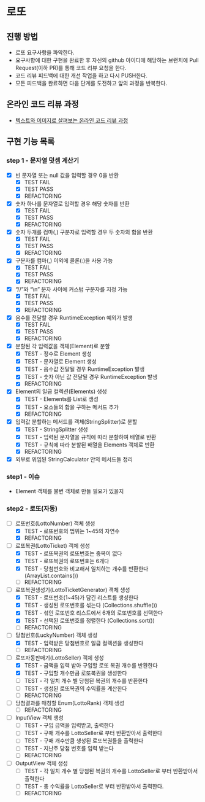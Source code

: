 # 로또
## 진행 방법
* 로또 요구사항을 파악한다.
* 요구사항에 대한 구현을 완료한 후 자신의 github 아이디에 해당하는 브랜치에 Pull Request(이하 PR)를 통해 코드 리뷰 요청을 한다.
* 코드 리뷰 피드백에 대한 개선 작업을 하고 다시 PUSH한다.
* 모든 피드백을 완료하면 다음 단계를 도전하고 앞의 과정을 반복한다.

## 온라인 코드 리뷰 과정
* [텍스트와 이미지로 살펴보는 온라인 코드 리뷰 과정](https://github.com/next-step/nextstep-docs/tree/master/codereview)

## 구현 기능 목록

### step 1 - 문자열 덧셈 계산기
- [x] 빈 문자열 또는 null 값을 입력할 경우 0을 반환
    - [x] TEST FAIL
    - [x] TEST PASS
    - [x] REFACTORING
- [x] 숫자 하나를 문자열로 입력할 경우 해당 숫자를 반환
    - [x] TEST FAIL
    - [x] TEST PASS
    - [x] REFACTORING
- [x] 숫자 두개를 컴마(,) 구분자로 입력할 경우 두 숫자의 합을 반환
    - [x] TEST FAIL
    - [x] TEST PASS
    - [x] REFACTORING
- [x] 구분자를 컴마(,) 이외에 콜론(:)을 사용 가능
    - [x] TEST FAIL
    - [x] TEST PASS
    - [x] REFACTORING
- [x] “//”와 “\n” 문자 사이에 커스텀 구분자를 지정 가능
    - [x] TEST FAIL
    - [x] TEST PASS
    - [x] REFACTORING
- [x] 음수를 전달할 경우 RuntimeException 예외가 발생
    - [x] TEST FAIL
    - [x] TEST PASS
    - [x] REFACTORING
- [x] 분할된 각 입력값을 객체(Element)로 분할
    - [x] TEST - 정수로 Element 생성
    - [x] TEST - 문자열로 Element 생성
    - [x] TEST - 음수값 전달될 경우 RuntimeException 발생
    - [x] TEST - 숫자 아닌 값 전달될 경우 RuntimeException 발생
    - [x] REFACTORING
- [x] Element의 일급 컬렉션(Elements) 생성
    - [x] TEST - Elements를 List로 생성
    - [x] TEST - 요소들의 합을 구하는 메서드 추가
    - [x] REFACTORING
- [x] 입력값 분할하는 메서드를 객체(StringSplitter)로 분할
    - [x] TEST - StringSplitter 생성
    - [x] TEST - 입력된 문자열을 규칙에 따라 분할하여 배열로 반환
    - [x] TEST - 규칙에 따라 분할된 배열을 Elements 객체로 반환
    - [x] REFACTORING
- [x] 외부로 위임된 StringCalculator 안의 메서드들 정리

### step1 - 이슈
- Element 객체를 불변 객체로 만들 필요가 있을지


### step2 - 로또(자동)
- [ ] 로또번호(LottoNumber) 객체 생성
    - [x] TEST - 로또번호의 범위는 1~45의 자연수
    - [x] REFACTORING
- [ ] 로또복권(LottoTicket) 객체 생성
    - [x] TEST - 로또복권의 로또번호는 중복이 없다
    - [x] TEST - 로또복권의 로또번호는 6개다
    - [x] TEST - 당첨번호와 비교해서 일치하는 개수를 반환한다 (ArrayList.contains())
    - [ ] REFACTORING
- [ ] 로또복권생성기(LottoTicketGenerator) 객체 생성
    - [x] TEST - 로또번호(1~45)가 담긴 리스트를 생성한다
    - [x] TEST - 생성된 로또번호를 섞는다 (Collections.shuffle())
    - [x] TEST - 섞인 로또번호 리스트에서 6개의 로또번호를 선택한다
    - [x] TEST - 선택된 로또번호를 정렬한다 (Collections.sort())
    - [ ] REFACTORING
- [ ] 당첨번호(LuckyNumber) 객체 생성
    - [x] TEST - 입력받은 당첨번호로 일급 컬렉션을 생성한다
    - [ ] REFACTORING
- [ ] 로또자동판매기(LottoSeller) 객체 생성
    - [x] TEST - 금액을 입력 받아 구입할 로또 복권 개수를 반환한다
    - [x] TEST - 구입할 개수만큼 로또복권을 생성한다
    - [ ] TEST - 각 일치 개수 별 당첨된 복권의 개수를 반환한다
    - [ ] TEST - 생성된 로또복권의 수익률을 계산한다
    - [ ] REFACTORING
- [ ] 당첨결과를 매칭할 Enum(LottoRank) 객체 생성
    - [ ] REFACTORING
- [ ] InputView 객체 생성
    - [ ] TEST - 구입 금액을 입력받고, 출력한다
    - [ ] TEST - 구매 개수를 LottoSeller로 부터 반환받아서 출력한다
    - [ ] TEST - 구매 개수만큼 생성된 로또복권들을 출력한다
    - [ ] TEST - 지난주 당첨 번호를 입력 받는다
    - [ ] REFACTORING
- [ ] OutputView 객체 생성
    - [ ] TEST - 각 일치 개수 별 당첨된 복권의 개수를 LottoSeller로 부터 반환받아서 출력한다
    - [ ] TEST - 총 수익률을 LottoSeller로 부터 반환받아서 출력한다.
    - [ ] REFACTORING
